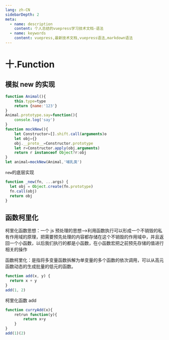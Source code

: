 ```yaml
---
lang: zh-CN
sidebarDepth: 2
meta:
  - name: description
    content: 个人总结的vuepress学习技术文档-语法
  - name: keywords
    content: vuepress,最新技术文档,vuepress语法,markdown语法
---
```


# 十.Function

## 模拟 new 的实现

```js
function Animal(){
    this.type=type
    return {name:'123'}
}
Animal.prototype.say=function(){
    console.log('say')
}
function mockNew(){
    let Constructor=[].shift.call(arguments)o
    let obj={}
    obj.__proto__=Constructor.prototype
    let r=Constructor.apply(obj,arguments)
    return r instanceof Object?r:obj
}
let animal=mockNew(Animal,'哺乳类')
```

`new`的底层实现

```js
function _new(fn, ...args) {
  let obj = Object.create(fn.prototype)
  fn.call(obj)
  return obj
}
```
## 函数柯里化

柯里化函数思想：一个 js 预处理的思想-->利用函数执行可以形成一个不销毁的私有作用域的原理，把需要预先处理的内容都存储在这个不销毁的作用域中，并且返回一个小函数，以后我们执行的都是小函数，在小函数宏把之前预先存储的值进行相关的操作

函数柯里化：是指将多变量函数拆解为单变量的多个函数的依次调用，可以从高元函数动态的生成批量的低元的函数。

```js
function add(x, y) {
  return x + y
}
add(1, 2)
```

柯里化函数 add

```js
function curryAdd(x){
    retrun function(y){
        return x+y
    }
}
add(1)(2)
```